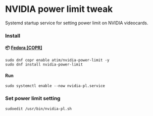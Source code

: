 # NVIDIA power limit tweak

Systemd startup service for setting power limit on NVIDIA videocards.

### Install

#### 📦 [Fedora [COPR]](https://copr.fedorainfracloud.org/coprs/atim/nvidia-power-limit/)

```
sudo dnf copr enable atim/nvidia-power-limit -y
sudo dnf install nvidia-power-limit
```

#### Run

```
sudo systemctl enable --now nvidia-pl.service
```

### Set power limit setting

```sh
sudoedit /usr/bin/nvidia-pl.sh
```
